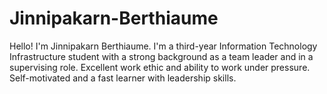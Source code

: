 # Jinnipakarn-Berthiaume
Hello! I'm Jinnipakarn Berthiaume. I'm a third-year Information Technology Infrastructure student with a strong background as a team leader and in a supervising role. Excellent work ethic and ability to work under pressure. Self-motivated and a fast learner with leadership skills.
